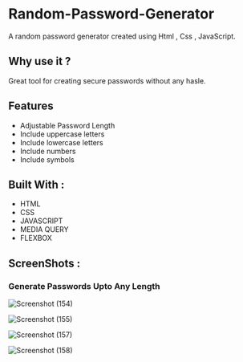 # Random-Password-Generator
A random password generator created using Html , Css , JavaScript.

## Why use it ?

Great tool for creating secure passwords without any hasle.

## Features 
* Adjustable Password Length
* Include uppercase letters
* Include lowercase letters
* Include numbers
* Include symbols


## Built With :
* HTML
* CSS
* JAVASCRIPT
* MEDIA QUERY
* FLEXBOX


## ScreenShots :


### Generate  Passwords Upto Any Length

![Screenshot (154)](https://user-images.githubusercontent.com/87274294/149658593-238a91c7-1715-40df-8e8a-5ce5d0fc7228.png)

![Screenshot (155)](https://user-images.githubusercontent.com/87274294/149658607-98c99514-c382-48a2-9558-4328439d9cc7.png)

![Screenshot (157)](https://user-images.githubusercontent.com/87274294/149658614-1862c6a0-6878-4fa5-9e66-aaf0106c4e02.png)

![Screenshot (158)](https://user-images.githubusercontent.com/87274294/149658623-54f6bb26-4ac0-4d93-a809-ef62230e9e94.png)

